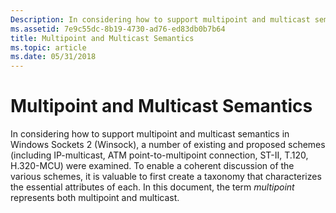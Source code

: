 ```yaml
---
Description: In considering how to support multipoint and multicast semantics in Windows Sockets 2 (Winsock), a number of existing and proposed schemes (including IP-multicast, ATM point-to-multipoint connection, ST-II, T.120, H.320-MCU) were examined.
ms.assetid: 7e9c55dc-8b19-4730-ad76-ed83db0b7b64
title: Multipoint and Multicast Semantics
ms.topic: article
ms.date: 05/31/2018
---
```


# Multipoint and Multicast Semantics

In considering how to support multipoint and multicast semantics in Windows Sockets 2 (Winsock), a number of existing and proposed schemes (including IP-multicast, ATM point-to-multipoint connection, ST-II, T.120, H.320-MCU) were examined. To enable a coherent discussion of the various schemes, it is valuable to first create a taxonomy that characterizes the essential attributes of each. In this document, the term *multipoint* represents both multipoint and multicast.

 

 



